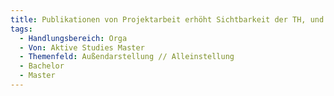 ```yaml
---
title: Publikationen von Projektarbeit erhöht Sichtbarkeit der TH, und hilft auch StudentInnen beim Netzwerken für die Zeit NACH dem Master
tags:
  - Handlungsbereich: Orga
  - Von: Aktive Studies Master
  - Themenfeld: Außendarstellung // Alleinstellung
  - Bachelor
  - Master
---
```

